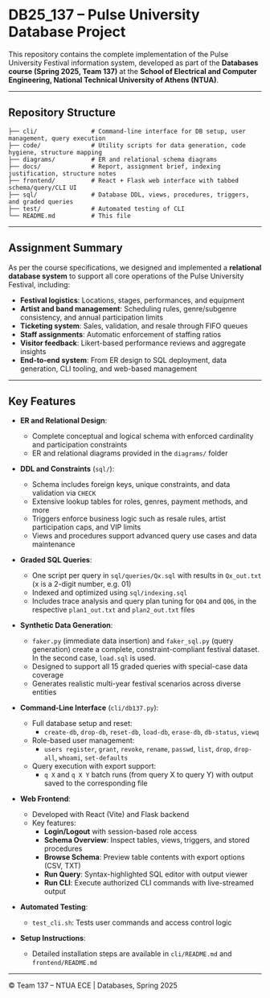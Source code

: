 # DB25_137 – Pulse University Database Project

This repository contains the complete implementation of the Pulse University Festival information system, developed as part of the **Databases course (Spring 2025, Team 137)** at the **School of Electrical and Computer Engineering, National Technical University of Athens (NTUA)**.

---

## Repository Structure

```
├── cli/               # Command-line interface for DB setup, user management, query execution
├── code/              # Utility scripts for data generation, code hygiene, structure mapping
├── diagrams/          # ER and relational schema diagrams
├── docs/              # Report, assignment brief, indexing justification, structure notes
├── frontend/          # React + Flask web interface with tabbed schema/query/CLI UI
├── sql/               # Database DDL, views, procedures, triggers, and graded queries
├── test/              # Automated testing of CLI
└── README.md          # This file
```

---

## Assignment Summary

As per the course specifications, we designed and implemented a **relational database system** to support all core operations of the Pulse University Festival, including:

- **Festival logistics**: Locations, stages, performances, and equipment
- **Artist and band management**: Scheduling rules, genre/subgenre consistency, and annual participation limits
- **Ticketing system**: Sales, validation, and resale through FIFO queues
- **Staff assignments**: Automatic enforcement of staffing ratios
- **Visitor feedback**: Likert-based performance reviews and aggregate insights
- **End-to-end system**: From ER design to SQL deployment, data generation, CLI tooling, and web-based management

---

## Key Features

- **ER and Relational Design**:
  - Complete conceptual and logical schema with enforced cardinality and participation constraints
  - ER and relational diagrams provided in the `diagrams/` folder

- **DDL and Constraints** (`sql/`):
  - Schema includes foreign keys, unique constraints, and data validation via `CHECK`
  - Extensive lookup tables for roles, genres, payment methods, and more
  - Triggers enforce business logic such as resale rules, artist participation caps, and VIP limits
  - Views and procedures support advanced query use cases and data maintenance

- **Graded SQL Queries**:
  - One script per query in `sql/queries/Qx.sql` with results in `Qx_out.txt` (x is a 2-digit number, e.g. 01)
  - Indexed and optimized using `sql/indexing.sql`
  - Includes trace analysis and query plan tuning for `Q04` and `Q06`, in the respective `plan1_out.txt` and `plan2_out.txt` files

- **Synthetic Data Generation**:
  - `faker.py` (immediate data insertion) and `faker_sql.py` (query generation) create a complete, constraint-compliant festival dataset. In the second case, `load.sql` is used.
  - Designed to support all 15 graded queries with special-case data coverage
  - Generates realistic multi-year festival scenarios across diverse entities

- **Command-Line Interface** (`cli/db137.py`):
  - Full database setup and reset:
    - `create-db`, `drop-db`, `reset-db`, `load-db`, `erase-db`, `db-status`, `viewq`
  - Role-based user management:
    - `users register`, `grant`, `revoke`, `rename`, `passwd`, `list`, `drop`, `drop-all`, `whoami`, `set-defaults`
  - Query execution with export support:
    - `q X` and `q X Y` batch runs (from query X to query Y) with output saved to the corresponding file

- **Web Frontend**:
  - Developed with React (Vite) and Flask backend
  - Key features:
    - **Login/Logout** with session-based role access
    - **Schema Overview**: Inspect tables, views, triggers, and stored procedures
    - **Browse Schema**: Preview table contents with export options (CSV, TXT)
    - **Run Query**: Syntax-highlighted SQL editor with output viewer
    - **Run CLI**: Execute authorized CLI commands with live-streamed output

- **Automated Testing**:
  - `test_cli.sh`: Tests user commands and access control logic

- **Setup Instructions**:
  - Detailed installation steps are available in `cli/README.md` and `frontend/README.md`

---

© Team 137 – NTUA ECE | Databases, Spring 2025
